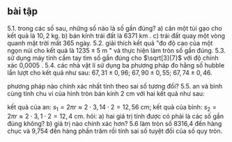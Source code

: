 ## bài tập

5.1. trong các số sau, những số nào là số gần đúng?
a) cân một túi gạo cho kết quả là $10,2 \mathrm{~kg}$.
b) bán kính trái đất là 6371 km .
c) trái đất quay một vòng quanh mặt trời mất 365 ngày.
5.2. giải thích kết quả "đo độ cao của một ngọn núi cho kết quả là $1235 \pm 5 \mathrm{~m}$ " và thực hiện làm tròn số gần đúng.
5.3. sử dụng máy tính cầm tay tìm số gần đúng cho $\sqrt[3]{7}$ với độ chính xác 0,0005 .
5.4. các nhà vật lí sử dụng ba phương pháp đo hằng số hubble lần lượt cho kết quả như sau:
$67,31 \pm 0,96 ;$
$67,90 \pm 0,55 ;$
$67,74 \pm 0,46$.

phương pháp nào chính xác nhất tính theo sai số tương đối?
5.5. an và bình cùng tính chu vi của hình tròn bán kính 2 cm với hai kết quả như sau:

kết quả của an: $s_{1}=2 \pi r \approx 2 \cdot 3,14 \cdot 2=12,56 \mathrm{~cm}$;
kết quả của bình: $s_{2}=2 \pi r \approx 2 \cdot 3,1 \cdot 2=12,4 \mathrm{~cm}$.
hỏi:
a) hai giá trị tính được có phải là các số gần đúng không?
b) giá trị nào chính xác hơn?
5.6 làm tròn số 8316,4 đến hàng chục và 9,754 đến hàng phần trăm rồi tính sai số tuyệt đối của số quy tròn.